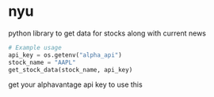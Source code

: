 # nyu
python library to get data for stocks along with current news
```python
# Example usage
api_key = os.getenv("alpha_api")
stock_name = "AAPL"
get_stock_data(stock_name, api_key)
```

get your alphavantage api key to use this
